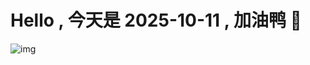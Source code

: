 
# Hello , 今天是 2025-10-11 , 加油鸭 🤭

![img](https://v1.jinrishici.com/all.svg?font-size=18&spacing=4)

